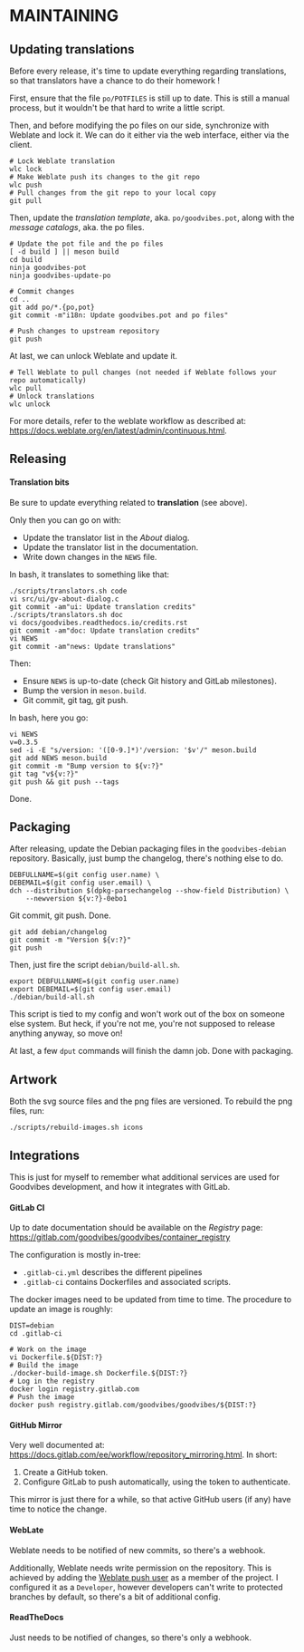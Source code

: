 MAINTAINING
===========



Updating translations
---------------------

Before every release, it's time to update everything regarding translations, so
that translators have a chance to do their homework !

First, ensure that the file `po/POTFILES` is still up to date. This is still a
manual process, but it wouldn't be that hard to write a little script.

Then, and before modifying the po files on our side, synchronize with Weblate
and lock it. We can do it either via the web interface, either via the client.

    # Lock Weblate translation
    wlc lock
    # Make Weblate push its changes to the git repo
    wlc push
    # Pull changes from the git repo to your local copy
    git pull

Then, update the *translation template*, aka. `po/goodvibes.pot`, along with
the *message catalogs*, aka. the po files.

    # Update the pot file and the po files
    [ -d build ] || meson build
    cd build
    ninja goodvibes-pot
    ninja goodvibes-update-po

    # Commit changes
    cd ..
    git add po/*.{po,pot}
    git commit -m"i18n: Update goodvibes.pot and po files"

    # Push changes to upstream repository
    git push

At last, we can unlock Weblate and update it.

    # Tell Weblate to pull changes (not needed if Weblate follows your repo automatically)
    wlc pull
    # Unlock translations
    wlc unlock

For more details, refer to the weblate workflow as described at:
<https://docs.weblate.org/en/latest/admin/continuous.html>.



Releasing
---------

#### Translation bits

Be sure to update everything related to **translation** (see above).

Only then you can go on with:

- Update the translator list in the *About* dialog.
- Update the translator list in the documentation.
- Write down changes in the `NEWS` file.

In bash, it translates to something like that:

    ./scripts/translators.sh code
    vi src/ui/gv-about-dialog.c
    git commit -am"ui: Update translation credits"
    ./scripts/translators.sh doc
    vi docs/goodvibes.readthedocs.io/credits.rst
    git commit -am"doc: Update translation credits"
    vi NEWS
    git commit -am"news: Update translations"

Then:

- Ensure `NEWS` is up-to-date (check Git history and GitLab milestones).
- Bump the version in `meson.build`.
- Git commit, git tag, git push.

In bash, here you go:

    vi NEWS
    v=0.3.5
    sed -i -E "s/version: '([0-9.]*)'/version: '$v'/" meson.build
    git add NEWS meson.build
    git commit -m "Bump version to ${v:?}"
    git tag "v${v:?}"
    git push && git push --tags

Done.



Packaging
---------

After releasing, update the Debian packaging files in the `goodvibes-debian`
repository. Basically, just bump the changelog, there's nothing else to do.

    DEBFULLNAME=$(git config user.name) \
    DEBEMAIL=$(git config user.email) \
    dch --distribution $(dpkg-parsechangelog --show-field Distribution) \
        --newversion ${v:?}-0ebo1

Git commit, git push. Done.

    git add debian/changelog
    git commit -m "Version ${v:?}"
    git push

Then, just fire the script `debian/build-all.sh`.

    export DEBFULLNAME=$(git config user.name)
    export DEBEMAIL=$(git config user.email)
    ./debian/build-all.sh

This script is tied to my config and won't work out of the box on someone else
system. But heck, if you're not me, you're not supposed to release anything
anyway, so move on!

At last, a few `dput` commands will finish the damn job. Done with packaging.



Artwork
-------

Both the svg source files and the png files are versioned. To rebuild the png
files, run:

    ./scripts/rebuild-images.sh icons



Integrations
------------

This is just for myself to remember what additional services are used for
Goodvibes development, and how it integrates with GitLab.

#### GitLab CI

Up to date documentation should be available on the *Registry* page:
<https://gitlab.com/goodvibes/goodvibes/container_registry>

The configuration is mostly in-tree:
- `.gitlab-ci.yml` describes the different pipelines
- `.gitlab-ci` contains Dockerfiles and associated scripts.

The docker images need to be updated from time to time. The procedure to update
an image is roughly:

    DIST=debian
    cd .gitlab-ci

    # Work on the image
    vi Dockerfile.${DIST:?}
    # Build the image
    ./docker-build-image.sh Dockerfile.${DIST:?}
    # Log in the registry
    docker login registry.gitlab.com
    # Push the image
    docker push registry.gitlab.com/goodvibes/goodvibes/${DIST:?}

#### GitHub Mirror

Very well documented at: <https://docs.gitlab.com/ee/workflow/repository_mirroring.html>.
In short:

1. Create a GitHub token.
2. Configure GitLab to push automatically, using the token to authenticate.

This mirror is just there for a while, so that active GitHub users (if any)
have time to notice the change.

#### WebLate

Weblate needs to be notified of new commits, so there's a webhook.

Additionally, Weblate needs write permission on the repository. This is
achieved by adding the [Weblate push user](https://gitlab.com/weblate) as a
member of the project. I configured it as a `Developer`, however developers
can't write to protected branches by default, so there's a bit of additional
config.

#### ReadTheDocs

Just needs to be notified of changes, so there's only a webhook.
